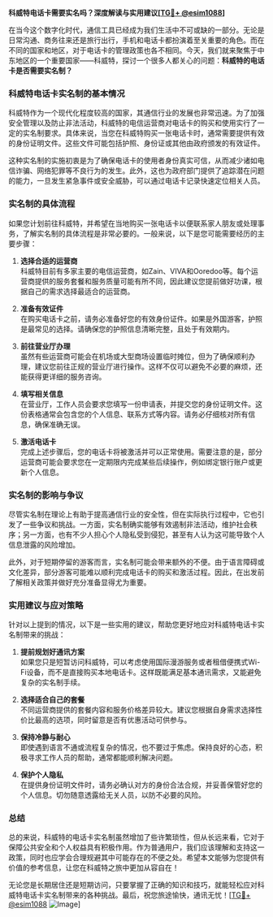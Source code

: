 **科威特电话卡需要实名吗？深度解读与实用建议[[TG💪+ @esim1088](https://t.me/s/esim1088)]**

在当今这个数字化时代，通信工具已经成为我们生活中不可或缺的一部分。无论是日常沟通、商务往来还是旅行出行，手机和电话卡都扮演着至关重要的角色。而在不同的国家和地区，对于电话卡的管理政策也各不相同。今天，我们就来聚焦于中东地区的一个重要国家——科威特，探讨一个很多人都关心的问题：**科威特的电话卡是否需要实名制？**

### 科威特电话卡实名制的基本情况

科威特作为一个现代化程度较高的国家，其通信行业的发展也非常迅速。为了加强安全管理以及防止非法活动，科威特的电信运营商对电话卡的购买和使用实行了一定的实名制要求。具体来说，当您在科威特购买一张电话卡时，通常需要提供有效的身份证明文件。这些文件可能包括护照、身份证或其他由政府颁发的有效证件。

这种实名制的实施初衷是为了确保电话卡的使用者身份真实可信，从而减少诸如电信诈骗、网络犯罪等不良行为的发生。此外，这也为政府部门提供了追踪潜在问题的能力，一旦发生紧急事件或安全威胁，可以通过电话卡记录快速定位相关人员。

### 实名制的具体流程

如果您计划前往科威特，并希望在当地购买一张电话卡以便联系家人朋友或处理事务，了解实名制的具体流程是非常必要的。一般来说，以下是您可能需要经历的主要步骤：

1. **选择合适的运营商**  
   科威特目前有多家主要的电信运营商，如Zain、VIVA和Ooredoo等。每个运营商提供的服务套餐和服务质量可能有所不同，因此建议您提前做好功课，根据自己的需求选择最适合的运营商。

2. **准备有效证件**  
   在购买电话卡之前，请务必准备好您的有效身份证件。如果是外国游客，护照是最常见的选择。请确保您的护照信息清晰完整，且处于有效期内。

3. **前往营业厅办理**  
   虽然有些运营商可能会在机场或大型商场设置临时摊位，但为了确保顺利办理，建议您前往正规的营业厅进行操作。这样不仅可以避免不必要的麻烦，还能获得更详细的服务咨询。

4. **填写相关信息**  
   在营业厅，工作人员会要求您填写一份申请表，并提交您的身份证明文件。这份表格通常会包含您的个人信息、联系方式等内容。请务必仔细核对所有信息，确保准确无误。

5. **激活电话卡**  
   完成上述步骤后，您的电话卡将被激活并可以正常使用。需要注意的是，部分运营商可能会要求您在一定期限内完成某些后续操作，例如绑定银行账户或更新个人信息。

### 实名制的影响与争议

尽管实名制在理论上有助于提高通信行业的安全性，但在实际执行过程中，它也引发了一些争议和挑战。一方面，实名制确实能够有效遏制非法活动，维护社会秩序；另一方面，也有不少人担心个人隐私受到侵犯，甚至有人认为这可能导致个人信息泄露的风险增加。

此外，对于短期停留的游客而言，实名制可能会带来额外的不便。由于语言障碍或文化差异，部分游客可能难以顺利完成电话卡的购买和激活过程。因此，在出发前了解相关政策并做好充分准备显得尤为重要。

### 实用建议与应对策略

针对以上提到的情况，以下是一些实用的建议，帮助您更好地应对科威特电话卡实名制带来的挑战：

1. **提前规划好通讯方案**  
   如果您只是短暂访问科威特，可以考虑使用国际漫游服务或者租借便携式Wi-Fi设备，而不是直接购买本地电话卡。这样既能满足基本通讯需求，又能避免复杂的实名制手续。

2. **选择适合自己的套餐**  
   不同运营商提供的套餐内容和服务价格差异较大。建议您根据自身需求选择性价比最高的选项，同时留意是否有优惠活动可供参与。

3. **保持冷静与耐心**  
   即使遇到语言不通或流程复杂的情况，也不要过于焦虑。保持良好的心态，积极寻求工作人员的帮助，通常都能顺利解决问题。

4. **保护个人隐私**  
   在提供身份证明文件时，请务必确认对方的身份合法合规，并妥善保管好您的个人信息。切勿随意透露给无关人员，以防不必要的风险。

### 总结

总的来说，科威特的电话卡实名制虽然增加了些许繁琐性，但从长远来看，它对于保障公共安全和个人权益具有积极作用。作为普通用户，我们应该理解和支持这一政策，同时也应学会合理规避其中可能存在的不便之处。希望本文能够为您提供有价值的参考信息，让您在科威特之旅中更加从容自在！

无论您是长期居住还是短期访问，只要掌握了正确的知识和技巧，就能轻松应对科威特电话卡实名制带来的各种挑战。最后，祝您旅途愉快，通讯无忧！[[TG💪+ @esim1088](https://t.me/s/esim1088) ![Image](https://i.postimg.cc/4NQfJmqS/Snipaste-2025-05-13-00-14-12.png)]
